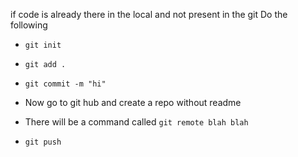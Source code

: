 if code is already there in the local and not present in the git
Do the following
- `git init`
- `git add .`
- `git commit -m "hi"`

- Now go to git hub and create a repo without readme


- There will be a command called `git remote blah blah`
- `git push`